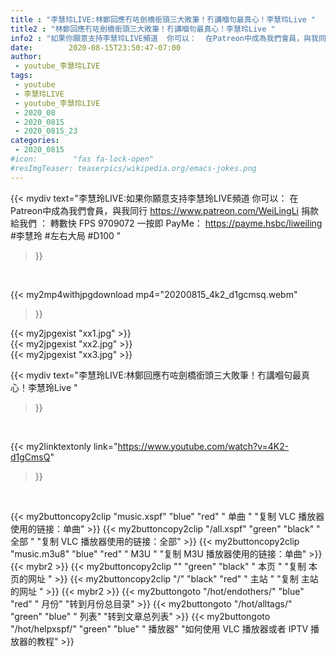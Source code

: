 ```yaml
---
title : "李慧玲LIVE:林鄭回應冇咗劍橋銜頭三大敗筆！冇講嗰句最真心！李慧玲Live "
title2 : "林鄭回應冇咗劍橋銜頭三大敗筆！冇講嗰句最真心！李慧玲Live "
info2 : "如果你願意支持李慧玲LIVE頻道  你可以：  在Patreon中成為我們會員，與我同行 https://www.patreon.com/WeiLingLi  捐款給我們 ： 轉數快 FPS 9709072   一按即 PayMe： https://payme.hsbc/liweiling  #李慧玲 #左右大局 #D100 "
date:        2020-08-15T23:50:47-07:00
author:
 - youtube_李慧玲LIVE
tags:
 - youtube
 - 李慧玲LIVE
 - youtube_李慧玲LIVE
 - 2020_08
 - 2020_0815
 - 2020_0815_23
categories:
 - 2020_0815
#icon:        "fas fa-lock-open"
#resImgTeaser: teaserpics/wikipedia.org/emacs-jokes.png
---
```


{{< mydiv text="李慧玲LIVE:如果你願意支持李慧玲LIVE頻道  你可以：  在Patreon中成為我們會員，與我同行 https://www.patreon.com/WeiLingLi  捐款給我們 ： 轉數快 FPS 9709072   一按即 PayMe： https://payme.hsbc/liweiling  #李慧玲 #左右大局 #D100 "
>}}
<br>


{{< my2mp4withjpgdownload mp4="20200815_4k2_d1gcmsq.webm"
>}}

{{< my2jpgexist "xx1.jpg" >}}<br>
{{< my2jpgexist "xx2.jpg" >}}<br>
{{< my2jpgexist "xx3.jpg" >}}<br>



{{< mydiv text="李慧玲LIVE:林鄭回應冇咗劍橋銜頭三大敗筆！冇講嗰句最真心！李慧玲Live "
>}}
<br>

{{< my2linktextonly link="https://www.youtube.com/watch?v=4K2-d1gCmsQ"
>}}


<br>

{{< my2buttoncopy2clip "music.xspf"        "blue"   "red"    " 单曲 "  "复制 VLC 播放器使用的链接：单曲" >}} {{< my2buttoncopy2clip "/all.xspf"         "green"  "black"  " 全部 "  "复制 VLC 播放器使用的链接：全部" >}} {{< my2buttoncopy2clip "music.m3u8"        "blue"   "red"    " M3U  "    "复制 M3U 播放器使用的链接：单曲" >}} {{< mybr2 >}} {{< my2buttoncopy2clip ""                  "green"  "black"  " 本页 "    "复制 本页的网址 " >}} {{< my2buttoncopy2clip "/"                 "black"  "red"    " 主站 "    "复制 主站的网址 " >}} {{< mybr2 >}} {{< my2buttongoto      "/hot/endothers/"   "blue"   "red"    " 月份"   "转到月份总目录" >}} {{< my2buttongoto      "/hot/alltags/"     "green"  "blue"   " 列表"   "转到文章总列表" >}} {{< my2buttongoto      "/hot/helpxspf/"    "green"  "blue"   " 播放器" "如何使用 VLC 播放器或者 IPTV 播放器的教程" >}} 

